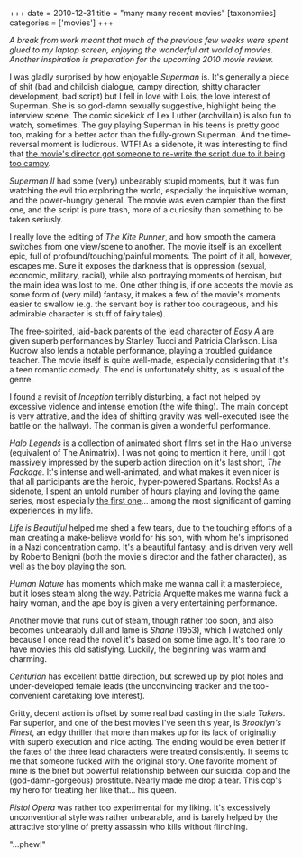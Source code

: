 +++
date = 2010-12-31
title = "many many recent movies"
[taxonomies]
categories = ['movies']
+++

*A break from work meant that much of the previous few weeks were spent
glued to my laptop screen, enjoying the wonderful art world of movies.
Another inspiration is preparation for the upcoming 2010 movie review.*

I was gladly surprised by how enjoyable *Superman* is. It's generally a
piece of shit (bad and childish dialogue, campy direction, shitty
character development, bad script) but I fell in love with Lois, the
love interest of Superman. She is so god-damn sexually suggestive,
highlight being the interview scene. The comic sidekick of Lex Luther
(archvillain) is also fun to watch, sometimes. The guy playing Superman
in his teens is pretty good too, making for a better actor than the
fully-grown Superman. And the time-reversal moment is ludicrous. WTF! As
a sidenote, it was interesting to find that [the movie's director got
someone to re-write the script due to it being too campy].

*Superman II* had some (very) unbearably stupid moments, but it was fun
watching the evil trio exploring the world, especially the inquisitive
woman, and the power-hungry general. The movie was even campier than the
first one, and the script is pure trash, more of a curiosity than
something to be taken seriusly.

I really love the editing of *The Kite Runner*, and how smooth the
camera switches from one view/scene to another. The movie itself is an
excellent epic, full of profound/touching/painful moments. The point of
it all, however, escapes me. Sure it exposes the darkness that is
oppression (sexual, economic, military, racial), while also portraying
moments of heroism, but the main idea was lost to me. One other thing
is, if one accepts the movie as some form of (very mild) fantasy, it
makes a few of the movie's moments easier to swallow (e.g. the servant
boy is rather too courageous, and his admirable character is stuff of
fairy tales).

The free-spirited, laid-back parents of the lead character of *Easy A*
are given superb performances by Stanley Tucci and Patricia Clarkson.
Lisa Kudrow also lends a notable performance, playing a troubled
guidance teacher. The movie itself is quite well-made, especially
considering that it's a teen romantic comedy. The end is unfortunately
shitty, as is usual of the genre.

I found a revisit of *Inception* terribly disturbing, a fact not helped
by excessive violence and intense emotion (the wife thing). The main
concept is very attrative, and the idea of shifting gravity was
well-executed (see the battle on the hallway). The conman is given a
wonderful performance.

*Halo Legends* is a collection of animated short films set in the Halo
universe (equivalent of The Animatrix). I was not going to mention it
here, until I got massively impressed by the superb action direction on
it's last short, *The Package*. It's intense and well-animated, and
what makes it even nicer is that all participants are the heroic,
hyper-powered Spartans. Rocks! As a sidenote, I spent an untold number
of hours playing and loving the game series, most especially [the first
one]... among the most significant of gaming experiences in my life.

*Life is Beautiful* helped me shed a few tears, due to the touching
efforts of a man creating a make-believe world for his son, with whom
he's imprisoned in a Nazi concentration camp. It's a beautiful
fantasy, and is driven very well by Roberto Benigni (both the movie's
director and the father character), as well as the boy playing the son.

*Human Nature* has moments which make me wanna call it a masterpiece,
but it loses steam along the way. Patricia Arquette makes me wanna fuck
a hairy woman, and the ape boy is given a very entertaining performance.

Another movie that runs out of steam, though rather too soon, and also
becomes unbearably dull and lame is *Shane* (1953), which I watched only
because I once read the novel it's based on some time ago. It's too
rare to have movies this old satisfying. Luckily, the beginning was warm
and charming.

*Centurion* has excellent battle direction, but screwed up by plot holes
and under-developed female leads (the unconvincing tracker and the
too-convenient caretaking love interest).

Gritty, decent action is offset by some real bad casting in the stale
*Takers*. Far superior, and one of the best movies I've seen this year,
is *Brooklyn's Finest*, an edgy thriller that more than makes up for
its lack of originality with superb execution and nice acting. The
ending would be even better if the fates of the three lead characters
were treated consistently. It seems to me that someone fucked with the
original story. One favorite moment of mine is the brief but powerful
relationship between our suicidal cop and the (god-damn-gorgeous)
prostitute. Nearly made me drop a tear. This cop's my hero for treating
her like that... his queen.

*Pistol Opera* was rather too experimental for my liking. It's
excessively unconventional style was rather unbearable, and is barely
helped by the attractive storyline of pretty assassin who kills without
flinching.

"...phew!"

  [the movie's director got someone to re-write the script due to it
  being too campy]: http://en.wikipedia.org/wiki/Superman_(film)
  [the first one]: http://en.wikipedia.org/wiki/Halo:_Combat_Evolved
